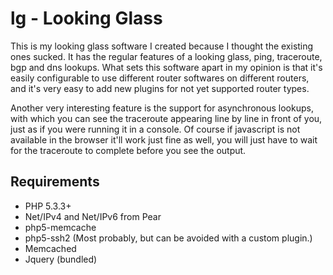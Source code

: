 # lg - Looking Glass

This is my looking glass software I created because I thought the existing ones sucked. It has the regular features of a looking glass, ping, traceroute, bgp and dns lookups. What sets this software apart in my opinion is that it's easily configurable to use different router softwares on different routers, and it's very easy to add new plugins for not yet supported router types.

Another very interesting feature is the support for asynchronous lookups, with which you can see the traceroute appearing line by line in front of you, just as if you were running it in a console. Of course if javascript is not available in the browser it'll work just fine as well, you will just have to wait for the traceroute to complete before you see the output.

## Requirements

* PHP 5.3.3+
* Net/IPv4 and Net/IPv6 from Pear
* php5-memcache
* php5-ssh2 (Most probably, but can be avoided with a custom plugin.)
* Memcached
* Jquery (bundled)

